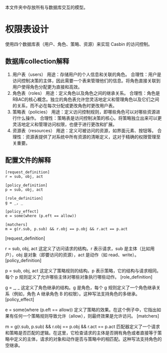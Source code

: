 本文件夹中存放所有与数据库交互的模型。

# 权限表设计

使用四个数据库表（用户、角色、策略、资源）来实现 Casbin 的访问控制。

## 数据库collection解释

1. 用户表（users）
   用途：存储用户的个人信息和关联的角色。
   合理性：用户是访问控制决策的主体，因此需要一个表来管理他们的信息。将角色直接关联到用户使得角色分配更为直接和高效。
2. 角色表（roles）
   用途：定义角色以及角色之间的继承关系。
   合理性：角色是RBAC的核心概念。独立的角色表允许您灵活地定义和管理角色以及它们之间的关系，而不必在每次分配或更改角色时更改用户表。
3. 策略表（policies）
   用途：定义访问控制规则，即哪些角色可以对哪些资源进行什么操作。
   合理性：策略表是访问控制决策的核心。将策略独立出来可以更灵活地定义和管理访问权限，也便于进行更改和扩展。
4. 资源表（resources）
   用途：定义可被访问的资源，如界面元素、按钮等。
   合理性：资源表提供了对系统中所有资源的清晰定义，这对于精确的权限管理至关重要。

## 配置文件的解释

```
[request_definition]
r = sub, obj, act

[policy_definition]
p = sub, obj, act

[role_definition]
g = _, _

[policy_effect]
e = some(where (p.eft == allow))

[matchers]
m = g(r.sub, p.sub) && r.obj == p.obj && r.act == p.act
```

[request_definition]

r = sub, obj, act
这定义了访问请求的结构。r 表示请求，sub 是主体（比如用户），obj 是对象（即要访问的资源），act 是动作（如 read、write）。
[policy_definition]

p = sub, obj, act
这定义了策略规则的结构。p 表示策略，它的结构与请求相同。每个 p 规则定义了允许哪些主体对哪些对象执行哪些动作。
[role_definition]

g = _, _
这定义了角色继承的结构。g 是角色，每个 g 规则定义了一个角色继承关系（例如，角色 A 继承角色 B 的权限）。这种写法支持角色的多继承。
[policy_effect]

e = some(where (p.eft == allow))
定义了策略的效果。在这个例子中，它指出如果有任何一个策略规则导致允许（allow），则最终效果是允许访问。
[matchers]

m = g(r.sub, p.sub) && r.obj == p.obj && r.act == p.act
匹配器定义了一个请求和策略是否匹配的逻辑。在这里，它检查请求的主体是否拥有角色或者直接等于策略中定义的主体，请求的对象和动作是否与策略中的相匹配。这种写法支持角色的空继承。
